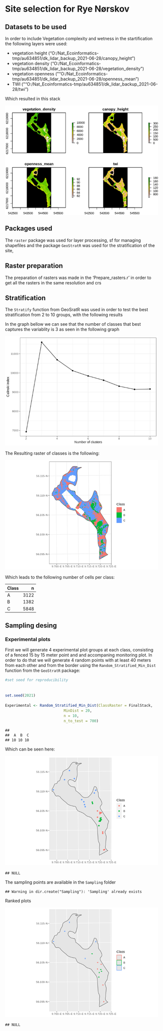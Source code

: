 Site selection for Rye Nørskov
================

## Datasets to be used

In order to include Vegetation complexity and wetness in the
startification the following layers were used:

-   vegetation height
    (“O:/Nat\_Ecoinformatics-tmp/au634851/dk\_lidar\_backup\_2021-06-28/canopy\_height”)
-   vegetation density
    (“O:/Nat\_Ecoinformatics-tmp/au634851/dk\_lidar\_backup\_2021-06-28/vegetation\_density”)
-   vegetation openness
    ("“O:/Nat\_Ecoinformatics-tmp/au634851/dk\_lidar\_backup\_2021-06-28/openness\_mean”)
-   TWI
    ("“O:/Nat\_Ecoinformatics-tmp/au634851/dk\_lidar\_backup\_2021-06-28/twi”)

Which resulted in this stack

![](README_files/figure-gfm/unnamed-chunk-1-1.png)<!-- -->

## Packages used

The `raster` package was used for layer processing, sf for managing
shapefiles and the package `GeoStratR` was used for the stratification
of the site,

## Raster preparation

The preparation of rasters was made in the ‘Prepare\_rasters.r’ in order
to get all the rasters in the same resolution and crs

## Stratification

The `Stratify` function from GeoSratR was used in order to test the best
stratification from 2 to 10 groups, with the following results

In the graph bellow we can see that the number of classes that best
captures the variablity is 3 as seen in the following graph

![](README_files/figure-gfm/unnamed-chunk-3-1.png)<!-- -->

The Resulting raster of classes is the following:

![](README_files/figure-gfm/unnamed-chunk-4-1.png)<!-- -->

Which leads to the following number of cells per class:

| Class |    n |
|:------|-----:|
| A     | 3122 |
| B     | 1382 |
| C     | 5848 |

## Sampling desing

### Experimental plots

First we will generate 4 experimental plot groups at each class,
consisting of a fenced 15 by 15 meter point and and accompaning
monitoring plot. In order to do that we will generate 4 random points
with at least 40 meters from each other and from the border using the
`Random_Stratified_Min_Dist` function from the `GeoStratR` package:

``` r
#set seed for reproducibility


set.seed(2021)

Experimental <- Random_Stratified_Min_Dist(ClassRaster = FinalStack,
                           MinDist = 20,
                           n = 10,
                           n_to_test = 700)
```

    ## 
    ##  A  B  C 
    ## 10 10 10

Which can be seen here:

![](README_files/figure-gfm/unnamed-chunk-8-1.png)<!-- -->

    ## NULL

The sampling points are available in the `Sampling` folder

    ## Warning in dir.create("Sampling"): 'Sampling' already exists

Ranked plots

![](README_files/figure-gfm/unnamed-chunk-10-1.png)<!-- -->

    ## NULL
